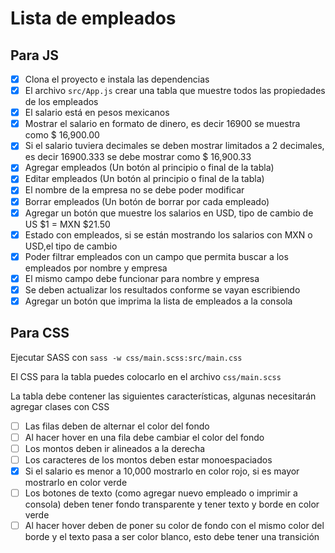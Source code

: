 # Lista de empleados

## Para JS

- [x] Clona el proyecto e instala las dependencias
- [x] El archivo `src/App.js` crear una tabla que muestre todos las propiedades de los empleados
- [x] El salario está en pesos mexicanos
- [x] Mostrar el salario en formato de dinero, es decir 16900 se muestra como $ 16,900.00
- [x] Si el salario tuviera decimales se deben mostrar limitados a 2 decimales, es decir 16900.333 se debe mostrar como $ 16,900.33
- [x] Agregar empleados (Un botón al principio o final de la tabla)
- [x] Editar empleados (Un botón al principio o final de la tabla)
- [x] El nombre de la empresa no se debe poder modificar
- [x] Borrar empleados (Un botón de borrar por cada empleado)
- [x] Agregar un botón que muestre los salarios en USD, tipo de cambio de US $1 = MXN $21.50
- [x] Estado con empleados, si se están mostrando los salarios con MXN o USD,el tipo de cambio
- [x] Poder filtrar empleados con un campo que permita buscar a los empleados por nombre y empresa
- [x] El mismo campo debe funcionar para nombre y empresa
- [x] Se deben actualizar los resultados conforme se vayan escribiendo
- [x] Agregar un botón que imprima la lista de empleados a la consola

## Para CSS

Ejecutar SASS con `sass -w css/main.scss:src/main.css`

El CSS para la tabla puedes colocarlo en el archivo `css/main.scss`

La tabla debe contener las siguientes características, algunas necesitarán agregar clases con CSS

- [ ]  Las filas deben de alternar el color del fondo
- [ ]  Al hacer hover en una fila debe cambiar el color del fondo
- [ ]  Los montos deben ir alineados a la derecha
- [ ]  Los caracteres de los montos deben estar monoespaciados
- [x]  Si el salario es menor a 10,000 mostrarlo en color rojo, si es mayor mostrarlo en color verde
- [ ]  Los botones de texto (como agregar nuevo empleado o imprimir a consola) deben tener fondo transparente y tener texto y borde en color verde
- [ ]  Al hacer hover deben de poner su color de fondo con el mismo color del borde y el texto pasa a ser color blanco, esto debe tener una transición
